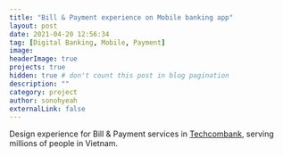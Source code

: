 ```yaml
---
title: "Bill & Payment experience on Mobile banking app"
layout: post
date: 2021-04-20 12:56:34
tag: [Digital Banking, Mobile, Payment]
image:
headerImage: true
projects: true
hidden: true # don't count this post in blog pagination
description: ""
category: project
author: sonohyeah
externalLink: false
---
```


Design experience for Bill & Payment services in [Techcombank](https://techcombank.com/khach-hang-ca-nhan/ngan-hang-truc-tuyen/ngan-hang-so/techcombank-mobile), serving millions of people in Vietnam.